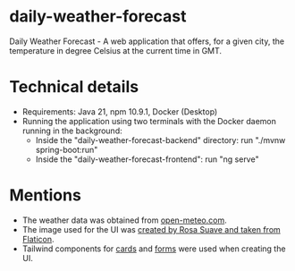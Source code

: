 # daily-weather-forecast

Daily Weather Forecast - A web application that offers, for a given city, the temperature in degree Celsius at the current time in GMT.

# Technical details

- Requirements: Java 21, npm 10.9.1, Docker (Desktop)
- Running the application using two terminals with the Docker daemon running in the background:
	- Inside the "daily-weather-forecast-backend" directory: run "./mvnw spring-boot:run"  
	- Inside the "daily-weather-forecast-frontend": run "ng serve"
	
# Mentions

- The weather data was obtained from [open-meteo.com](https://open-meteo.com/).
- The image used for the UI was [created by Rosa Suave and taken from Flaticon](https://www.flaticon.com/free-icon/weather-forecast_9176568?term=weather&page=1&position=25&origin=search&related_id=9176568).
- Tailwind components for [cards](https://v1.tailwindcss.com/components/cards#stacked) and [forms](https://v1.tailwindcss.com/components/forms#underline-form) were used when creating the UI.

